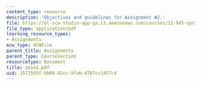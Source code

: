 ```yaml
---
content_type: resource
description: 'Objectives and guidelines for Assignment #2.'
file: https://ol-ocw-studio-app-qa.s3.amazonaws.com/courses/11-945-springfield-studio-spring-2004/1572593fbb0882cc9fab47b7cc1457c4_assn2.pdf
file_type: application/pdf
learning_resource_types:
- Assignments
ocw_type: OCWFile
parent_title: Assignments
parent_type: CourseSection
resourcetype: Document
title: assn2.pdf
uid: 1572593f-bb08-82cc-9fab-47b7cc1457c4
---
```

